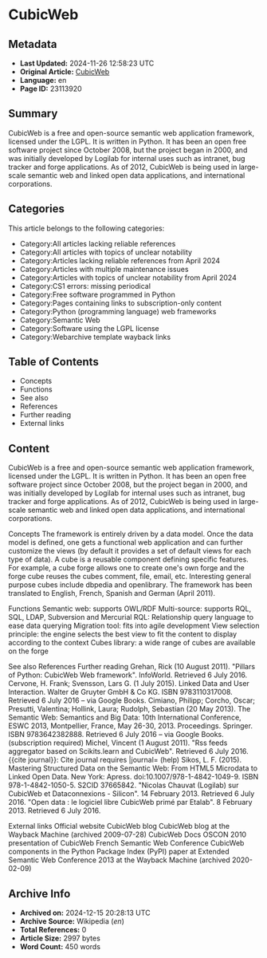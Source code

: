 # CubicWeb

## Metadata
- **Last Updated:** 2024-11-26 12:58:23 UTC
- **Original Article:** [CubicWeb](https://en.wikipedia.org/wiki/CubicWeb)
- **Language:** en
- **Page ID:** 23113920

## Summary
CubicWeb is a free and open-source semantic web application framework, licensed under the LGPL. It is written in Python.
It has been an open free software project since October 2008, but the project began in 2000, and was initially developed by Logilab for internal uses such as intranet, bug tracker and forge applications.
As of 2012, CubicWeb is being used in large-scale semantic web and linked open data applications, and international corporations.

## Categories
This article belongs to the following categories:

- Category:All articles lacking reliable references
- Category:All articles with topics of unclear notability
- Category:Articles lacking reliable references from April 2024
- Category:Articles with multiple maintenance issues
- Category:Articles with topics of unclear notability from April 2024
- Category:CS1 errors: missing periodical
- Category:Free software programmed in Python
- Category:Pages containing links to subscription-only content
- Category:Python (programming language) web frameworks
- Category:Semantic Web
- Category:Software using the LGPL license
- Category:Webarchive template wayback links

## Table of Contents

- Concepts
- Functions
- See also
- References
- Further reading
- External links

## Content

CubicWeb is a free and open-source semantic web application framework, licensed under the LGPL. It is written in Python.
It has been an open free software project since October 2008, but the project began in 2000, and was initially developed by Logilab for internal uses such as intranet, bug tracker and forge applications.
As of 2012, CubicWeb is being used in large-scale semantic web and linked open data applications, and international corporations.

Concepts
The framework is entirely driven by a data model. Once the data model is defined, one gets a functional web application and can further customize the views (by default it provides a set of default views for each type of data).
A cube is a reusable component defining specific features. For example, a cube forge allows one to create one's own forge and the forge cube reuses the cubes comment, file, email, etc. Interesting general purpose cubes include dbpedia and openlibrary.
The framework has been translated to English, French, Spanish and German (April 2011).

Functions
Semantic web: supports OWL/RDF
Multi-source: supports RQL, SQL, LDAP, Subversion and Mercurial
RQL: Relationship query language to ease data querying
Migration tool: fits into agile development
View selection principle: the engine selects the best view to fit the content to display according to the context
Cubes library: a wide range of cubes are available on the forge

See also
References
Further reading
Grehan, Rick (10 August 2011). "Pillars of Python: CubicWeb Web framework". InfoWorld. Retrieved 6 July 2016.
Cervone, H. Frank; Svensson, Lars G. (1 July 2015). Linked Data and User Interaction. Walter de Gruyter GmbH & Co KG. ISBN 9783110317008. Retrieved 6 July 2016 – via Google Books.
Cimiano, Philipp; Corcho, Oscar; Presutti, Valentina; Hollink, Laura; Rudolph, Sebastian (20 May 2013). The Semantic Web: Semantics and Big Data: 10th International Conference, ESWC 2013, Montpellier, France, May 26-30, 2013. Proceedings. Springer. ISBN 9783642382888. Retrieved 6 July 2016 – via Google Books. (subscription required)
Michel, Vincent (1 August 2011). "Rss feeds aggregator based on Scikits.learn and CubicWeb". Retrieved 6 July 2016. {{cite journal}}: Cite journal requires |journal= (help)
Sikos, L. F. (2015). Mastering Structured Data on the Semantic Web: From HTML5 Microdata to Linked Open Data. New York: Apress. doi:10.1007/978-1-4842-1049-9. ISBN 978-1-4842-1050-5. S2CID 37665842.
"Nicolas Chauvat (Logilab) sur CubicWeb et Dataconnexions - Silicon". 14 February 2013. Retrieved 6 July 2016.
"Open data : le logiciel libre CubicWeb primé par Etalab". 8 February 2013. Retrieved 6 July 2016.

External links
Official website 
CubicWeb blog
CubicWeb blog at the Wayback Machine (archived 2009-07-28)
CubicWeb Docs
OSCON 2010 presentation of CubicWeb
French Semantic Web Conference
CubicWeb components in the Python Package Index (PyPI)
paper at Extended Semantic Web Conference 2013 at the Wayback Machine (archived 2020-02-09)

## Archive Info
- **Archived on:** 2024-12-15 20:28:13 UTC
- **Archive Source:** Wikipedia (_en_)
- **Total References:** 0
- **Article Size:** 2997 bytes
- **Word Count:** 450 words
